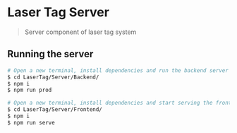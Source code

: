 # Laser Tag Server

> Server component of laser tag system

## Running the server

```bash
# Open a new terminal, install dependencies and run the backend server
$ cd LaserTag/Server/Backend/
$ npm i
$ npm run prod

# Open a new terminal, install dependencies and start serving the frontend
$ cd LaserTag/Server/Frontend/
$ npm i
$ npm run serve
```
